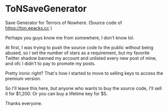 # ToNSaveGenerator
Save Generator for Terrors of Nowhere. (Source code of https://ton.eeacks.cc )

Perhaps you guys know me from somewhere, I don't know lol.

At first, I was trying to push the source code to the public without being abused, so I set the number of stars as a requirement, but my favorite Twitter shadow banned my account and unlisted every new post of mine, and ofc I didn't to pay to promote my posts. 

Pretty ironic right? That's how I started to move to selling keys to access the premium version.

So I'll leave this here, but anyone who wants to buy the source code, I'll sell it for $1,200. Or you can buy a lifetime key for $5.

Thanks everyone.
